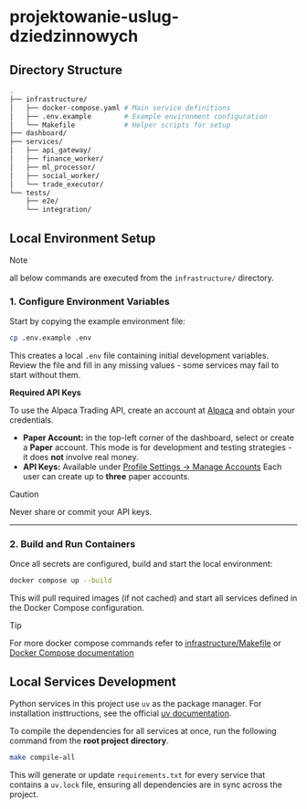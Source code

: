 # projektowanie-uslug-dziedzinnowych

## Directory Structure

```bash
.
├── infrastructure/
│   ├── docker-compose.yaml # Main service definitions
│   ├── .env.example        # Example environment configuration
│   └── Makefile            # Helper scripts for setup 
├── dashboard/
├── services/
│   ├── api_gateway/
│   ├── finance_worker/
│   ├── ml_processor/
│   ├── social_worker/
│   └── trade_executor/
└── tests/
    ├── e2e/
    └── integration/
```

## Local Environment Setup

> [!NOTE]
> all below commands are executed from the `infrastructure/` directory.

### 1. Configure Environment Variables

Start by copying the example environment file:

```bash
cp .env.example .env
```

This creates a local `.env` file containing initial development variables.
Review the file and fill in any missing values - some services may fail to start without them.

**Required API Keys**

To use the Alpaca Trading API, create an account at [Alpaca](https://alpaca.markets/) and obtain your credentials.
- **Paper Account:** in the top-left corner of the dashboard, select or create a **Paper** account. This mode is for development and testing strategies - it does **not** involve real money.
- **API Keys:** Available under [Profile Settings &rarr; Manage Accounts](https://app.alpaca.markets/user/profile#manage-accounts)
  Each user can create up to **three** paper accounts.

> [!CAUTION]
> Never share or commit your API keys.

---
### 2. Build and Run Containers

Once all secrets are configured, build and start the local environment:

```bash
docker compose up --build
```

This will pull required images (if not cached) and start all services defined in the Docker Compose configuration.

> [!TIP]
> For more docker compose commands refer to [infrastructure/Makefile](infrastructure/Makefile) or [Docker Compose documentation](https://docs.docker.com/compose/)

## Local Services Development

Python services in this project use `uv` as the package manager.
For installation insttructions, see the official [uv documentation](https://github.com/astral-sh/uv?tab=readme-ov-file#installation).

To compile the dependencies for all services at once, run the following command from the **root project directory**.

```bash
make compile-all
```

This will generate or update `requirements.txt` for every service that contains a `uv.lock` file, ensuring all dependencies are in sync across the project.
